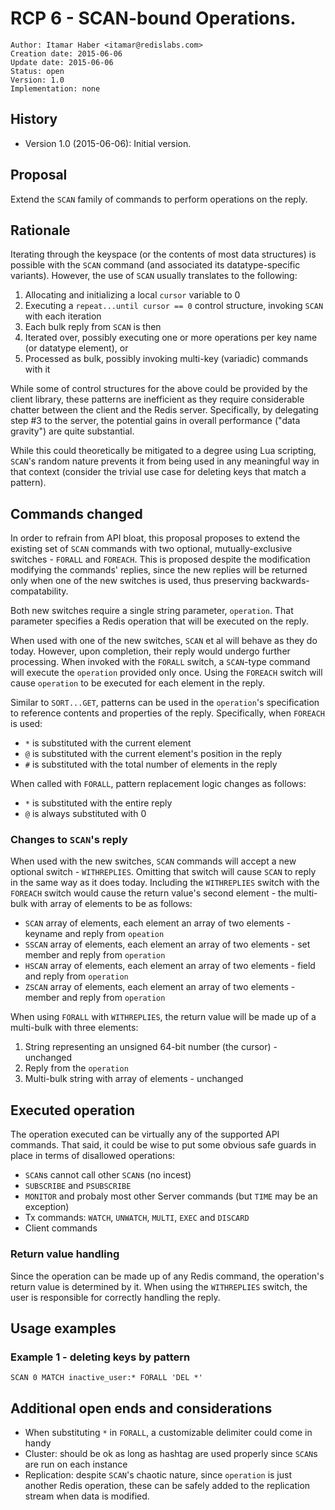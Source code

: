 # RCP 6 - SCAN-bound Operations.

```
Author: Itamar Haber <itamar@redislabs.com>
Creation date: 2015-06-06
Update date: 2015-06-06
Status: open
Version: 1.0
Implementation: none
```

## History
- Version 1.0 (2015-06-06): Initial version.

## Proposal
Extend the `SCAN` family of commands to perform operations on the reply.

## Rationale
Iterating through the keyspace (or the contents of most data structures) is possible with the `SCAN` command (and associated its datatype-specific variants). However, the use of `SCAN` usually translates to the following:
1. Allocating and initializing a local `cursor` variable to 0
2. Executing a `repeat...until cursor == 0` control structure, invoking `SCAN` with each iteration
3. Each bulk reply from `SCAN` is then
  1. Iterated over, possibly executing one or more operations per key name (or datatype element), or
  2. Processed as bulk, possibly invoking multi-key (variadic) commands with it

While some of control structures for the above could be provided by the client library, these patterns are inefficient as they require considerable chatter between the client and the Redis server. Specifically, by delegating step #3 to the server, the potential gains in overall performance ("data gravity") are quite substantial.

While this could theoretically be mitigated to a degree using Lua scripting, `SCAN`'s random nature prevents it from being used in any meaningful way in that context (consider the trivial use case for deleting keys that match a pattern).

## Commands changed
In order to refrain from API bloat, this proposal proposes to extend the existing set of `SCAN` commands with two optional, mutually-exclusive switches - `FORALL` and `FOREACH`. This is proposed despite the modification modifying the commands' replies, since the new replies will be returned only when one of the new switches is used, thus preserving backwards-compatability.

Both new switches require a single string parameter, `operation`. That parameter specifies a Redis operation that will be executed on the reply.

When used with one of the new switches, `SCAN` et al will behave as they do today. However, upon completion, their reply would undergo further processing. When invoked with the `FORALL` switch, a `SCAN`-type command will execute the `operation` provided only once. Using the `FOREACH` switch will cause `operation` to be executed for each element in the reply.

Similar to `SORT...GET`, patterns can be used in the `operation`'s specification to reference contents and properties of the reply. Specifically, when `FOREACH` is used:
- `*` is substituted with the current element
- `@` is substituted with the current element's position in the reply
- `#` is substituted with the total number of elements in the reply

When called with `FORALL`, pattern replacement logic changes as follows:
- `*` is substituted with the entire reply
- `@` is always substituted with 0

### Changes to `SCAN`'s reply
When used with the new switches, `SCAN` commands will accept a new optional switch - `WITHREPLIES`. Omitting that switch will cause `SCAN` to reply in the same way as it does today. Including the `WITHREPLIES` switch with the `FOREACH` switch would cause the return value's second element - the multi-bulk with array of elements to be as follows:
- `SCAN` array of elements, each element an array of two elements - keyname and reply from `opeation`
- `SSCAN` array of elements, each element an array of two elements - set member and reply from `operation`
- `HSCAN` array of elements, each element an array of two elements - field and reply from `operation`
- `ZSCAN` array of elements, each element an array of two elements - member and reply from `operation`

When using `FORALL` with `WITHREPLIES`, the return value will be made up of a multi-bulk with three elements:
1. String representing an unsigned 64-bit number (the cursor) - unchanged
2. Reply from the `operation`
3. Multi-bulk string with array of elements - unchanged

## Executed operation
The operation executed can be virtually any of the supported API commands. That said, it could be wise to put some obvious  safe guards in place in terms of disallowed operations:
- `SCAN`s cannot call other `SCAN`s (no incest)
- `SUBSCRIBE` and `PSUBSCRIBE`
- `MONITOR` and probaly most other Server commands (but `TIME` may be an exception)
- Tx commands: `WATCH`, `UNWATCH`, `MULTI`, `EXEC` and `DISCARD`
- Client commands

### Return value handling
Since the operation can be made up of any Redis command, the operation's return value is determined by it. When using the `WITHREPLIES` switch, the user is responsible for correctly handling the reply.

## Usage examples
### Example 1 - deleting keys by pattern

```
SCAN 0 MATCH inactive_user:* FORALL 'DEL *'
```

## Additional open ends and considerations
- When substituting `*` in `FORALL`, a customizable delimiter could come in handy
- Cluster: should be ok as long as hashtag are used properly since `SCAN`s are run on each instance
- Replication: despite `SCAN`'s chaotic nature, since `operation` is just another Redis operation, these can be safely added to the replication stream when data is modified.
